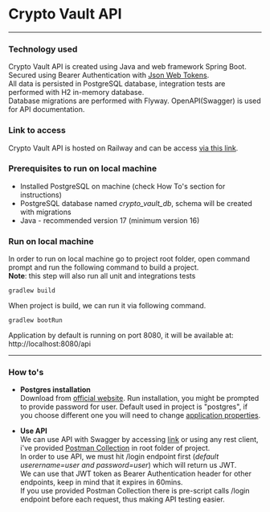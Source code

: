 # Crypto Vault API
<hr/>

### Technology used
Crypto Vault API is created using Java and web framework Spring Boot. <br>
Secured using Bearer Authentication with [Json Web Tokens](https://jwt.io/). <br>
All data is persisted in PostgreSQL database, integration tests are performed with H2 in-memory database. <br>
Database migrations are performed with Flyway.
OpenAPI(Swagger) is used for API documentation.

### Link to access
Crypto Vault API is hosted on Railway and can be access [via this link](https://crypto-vault-production.up.railway.app/). <br>


### Prerequisites to run on local machine

- Installed PostgreSQL on machine (check How To's section for instructions)
- PostgreSQL database named _crypto_vault_db_, schema will be created with migrations
- Java - recommended version 17 (minimum version 16)


### Run on local machine
In order to run on local machine go to project root folder, open command prompt and run the following command to build a project. <br>
**Note**: this step will also run all unit and integrations tests
```shell
gradlew build
```

When project is build, we can run it via following command.
```shell
gradlew bootRun
```
Application by default is running on port 8080, it will be available at:
http://localhost:8080/api


<hr/>

### How to's

- <b>Postgres installation</b> <br>
Download from [official website](https://www.postgresql.org/download/). Run installation, you might be prompted to provide password for user. Default used in project is "postgres", if you choose different one you will need to change [application properties](https://github.com/apelan/crypto-vault/blob/main/src/main/resources/application.yml#L8).



- <b>Use API</b> <br>
We can use API with Swagger by accessing [link](http://localhost:8080/api) or using any rest client, i've provided [Postman Collection](https://github.com/apelan/crypto-vault/blob/main/Crypto%20Vault%20Collection.postman_collection.json) in root folder of project.<br>
In order to use API, we must hit /login endpoint first (_default userername=user and password=user_) which will return us JWT. <br>
We can use that JWT token as Bearer Authentication header for other endpoints, keep in mind that it expires in 60mins. <br>
If you use provided Postman Collection there is pre-script calls /login endpoint before each request, thus making API testing easier.
